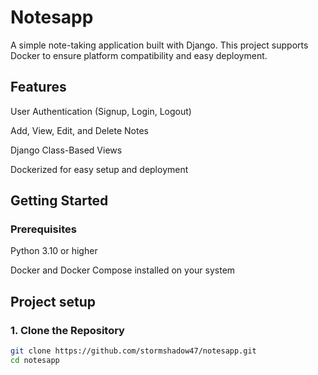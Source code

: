 # Notesapp

A simple note-taking application built with Django. This project supports Docker to ensure platform compatibility and easy deployment.

## Features

User Authentication (Signup, Login, Logout)

Add, View, Edit, and Delete Notes

Django Class-Based Views

Dockerized for easy setup and deployment

## Getting Started
### Prerequisites

Python 3.10 or higher

Docker and Docker Compose installed on your system

## Project setup
### 1. Clone the Repository

```bash
git clone https://github.com/stormshadow47/notesapp.git
cd notesapp

```


